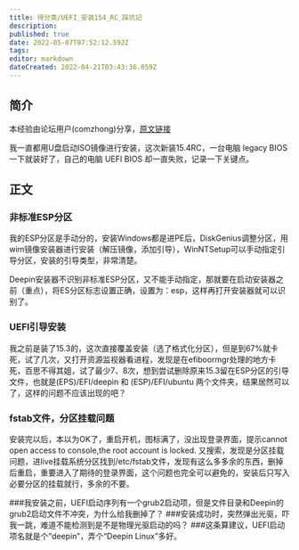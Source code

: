 ```yaml
---
title: 待分类/UEFI_安装154_RC_踩坑记
description: 
published: true
date: 2022-05-07T07:52:12.592Z
tags: 
editor: markdown
dateCreated: 2022-04-21T03:43:36.059Z
---
```


## 简介
本经验由论坛用户(comzhong)分享，[原文链接](https://bbs.deepin.org/forum.php?mod=viewthread&tid=136621)

我一直都用U盘启动ISO镜像进行安装，这次新装15.4RC，一台电脑 legacy BIOS一下就装好了，自己的电脑 UEFI BIOS 却一直失败，记录一下关键点。

## 正文

### 非标准ESP分区
我的ESP分区是手动分的，安装Windows都是进PE后，DiskGenius调整分区，用wim镜像安装器进行安装（解压镜像，添加引导），WinNTSetup可以手动指定引导分区，安装的引导类型，非常清楚。

Deepin安装器不识别非标准ESP分区，又不能手动指定，那就要在启动安装器之前（重点），将ES分区标志设置正确，设置为：esp，这样再打开安装器就可以识别了。

### UEFI引导安装
我之前是装了15.3的，这次直接覆盖安装（选了格式化分区），但是到67%就卡死，试了几次，又打开资源监视器看进程，发现是在efiboormgr处理的地方卡死，百思不得其姐，试了最少7、8次，想到尝试删除原来15.3留在ESP分区的引导文件，也就是(EPS)/EFI/deepin 和 (ESP)/EFI/ubuntu 两个文件夹，结果居然可以了，这样的问题不应该出现的吧？

### fstab文件，分区挂载问题
安装完以后，本以为OK了，重启开机，图标满了，没出现登录界面，提示cannot open access to console,the root account is locked. 又搜索，发现是分区挂载问题，进live挂载系统分区找到/etc/fstab文件，发现有这么多多余的东西，删掉后重启，重要进入了期待的登录界面，这个问题也完全可以避免的，安装后只写入必要分区的挂载就行，多余的不要。

###我安装之前，UEFI启动序列有一个grub2启动项，但是文件目录和Deepin的grub2启动文件不冲突，为什么给我删掉了？
###安装成功时，突然弹出光驱，吓我一跳，难道不能检测到是不是物理光驱启动的吗？
###这条算建议，UEFI启动项名就是个“deepin”，弄个“Deepin Linux”多好。